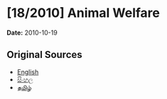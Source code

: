 # [18/2010] Animal Welfare

**Date:** 2010-10-19

## Original Sources

- [English](https://documents.gov.lk/view/bills/2010/10/18-2010_E.pdf)
- [සිංහල](https://documents.gov.lk/view/bills/2010/10/18-2010_S.pdf)
- [தமிழ்](https://documents.gov.lk/view/bills/2010/10/18-2010_T.pdf)
